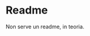 # Readme
Non serve un readme, in teoria.

[//]: # ( Questo è un commento quindi non viene visto in preview )

